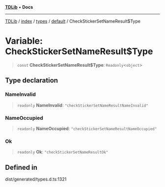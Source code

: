 [**TDLib**](../../../../../../README.md) • **Docs**

***

[TDLib](../../../../../../modules.md) / [index](../../../../../README.md) / [types](../../../README.md) / [default](../README.md) / CheckStickerSetNameResult$Type

# Variable: CheckStickerSetNameResult$Type

> `const` **CheckStickerSetNameResult$Type**: `Readonly`\<`object`\>

## Type declaration

### NameInvalid

> `readonly` **NameInvalid**: `"checkStickerSetNameResultNameInvalid"`

### NameOccupied

> `readonly` **NameOccupied**: `"checkStickerSetNameResultNameOccupied"`

### Ok

> `readonly` **Ok**: `"checkStickerSetNameResultOk"`

## Defined in

dist/generated/types.d.ts:1321
